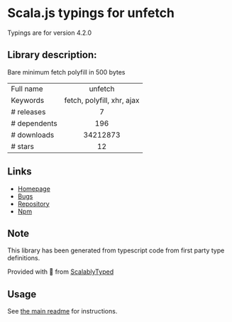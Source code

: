 
# Scala.js typings for unfetch

Typings are for version 4.2.0

## Library description:
Bare minimum fetch polyfill in 500 bytes

|                    |                 |
| ------------------ | :-------------: |
| Full name          | unfetch |
| Keywords           | fetch, polyfill, xhr, ajax |
| # releases         | 7 |
| # dependents       | 196 |
| # downloads        | 34212873 |
| # stars            | 12 |

## Links
- [Homepage](https://github.com/developit/unfetch)
- [Bugs](https://github.com/developit/unfetch/issues)
- [Repository](https://github.com/developit/unfetch)
- [Npm](https://www.npmjs.com/package/unfetch)
    


## Note
This library has been generated from typescript code from first party type definitions.

Provided with :purple_heart: from [ScalablyTyped](https://github.com/oyvindberg/ScalablyTyped)

## Usage
See [the main readme](../../readme.md) for instructions.


